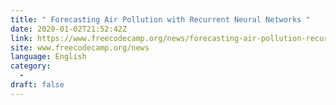 ```yaml
---
title: " Forecasting Air Pollution with Recurrent Neural Networks "
date: 2020-01-02T21:52:42Z
link: https://www.freecodecamp.org/news/forecasting-air-pollution-recurrent-neural-networks/?utm_medium=RSS&utm_source=news.12bit.vn
site: www.freecodecamp.org/news
language: English
category:
  -   
draft: false
---
```

